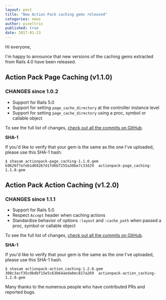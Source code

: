 ```yaml
---
layout: post
title: "New Action Pack caching gems released"
categories: news
author: pixeltrix
published: true
date: 2017-01-23
---
```


Hi everyone,

I'm happy to announce that new versions of the caching gems extracted from Rails 4.0 have been released.

## Action Pack Page Caching (v1.1.0)

### CHANGES since 1.0.2

* Support for Rails 5.0
* Support for setting `page_cache_directory` at the controller instance level
* Support for setting `page_cache_directory` using a proc, symbol or callable object

To see the full list of changes, [check out all the commits on GitHub][1].

**SHA-1**

If you'd like to verify that your gem is the same as the one I've uploaded, please use this SHA-1 hash.

```
$ shasum actionpack-page_caching-1.1.0.gem
b9626f7afeb1d69267d1fd6b7255a30be7c33d29  actionpack-page_caching-1.1.0.gem
```

## Action Pack Action Caching (v1.2.0)

### CHANGES since 1.1.1

* Support for Rails 5.0
* Respect `Accept` header when caching actions
* Standardise behavior of options `:layout` and `:cache_path` when passed a proc, symbol or callable object

To see the full list of changes, [check out all the commits on GitHub][2].

**SHA-1**

If you'd like to verify that your gem is the same as the one I've uploaded, please use this SHA-1 hash.

```
$ shasum actionpack-action_caching-1.2.0.gem
308c3acf35c0bdbf15e5c63b64aeda0ec817a269  actionpack-action_caching-1.2.0.gem
```

Many thanks to the numerous people who have contributed PRs and reported bugs.

[1]: https://github.com/rails/actionpack-page_caching/compare/v1.0.2...v1.1.0
[2]: https://github.com/rails/actionpack-action_caching/compare/v1.1.1...v1.2.0
